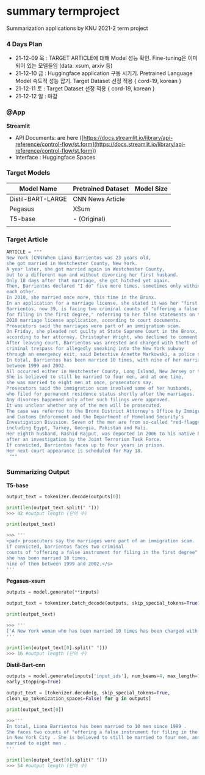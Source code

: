 # summary termproject
Summarization applications by KNU 2021-2 term project

### 4 Days Plan

- 21-12-09 목 : TARGET ARTICLE에 대해 Model 성능 확인. Fine-tuning은 이미 되어 있는 모델들임 (data: xsum, arxiv 등)
- 21-12-10 금 : Huggingface application 구동 시키기. Pretrained Language Model 속도적 성능 잡기. Target Dataset 선정 적용 { cord-19, korean }
- 21-12-11 토 : Target Dataset 선정 적용 { cord-19, korean }
- 21-12-12 일 :  마감


### @App

**Streamlit**

- API Documents: are here ([https://docs.streamlit.io/library/api-reference/control-flow/st.form](https://docs.streamlit.io/library/api-reference/control-flow/st.form))
- Interface : Huggingface Spaces



### Target Models

| Model Name | Pretrained Dataset | Model Size |
| --- | --- | --- |
| Distil-BART-LARGE | CNN News Article |  |
| Pegasus | XSum |  |
| T5-base | - (Original) |  |
|  |  |  |


### Target Article

```python
ARTICLE = """ 
New York (CNN)When Liana Barrientos was 23 years old, 
she got married in Westchester County, New York. 
A year later, she got married again in Westchester County, 
but to a different man and without divorcing her first husband.
Only 18 days after that marriage, she got hitched yet again. 
Then, Barrientos declared "I do" five more times, sometimes only within two weeks of 
each other.
In 2010, she married once more, this time in the Bronx. 
In an application for a marriage license, she stated it was her "first and only" marriage.
Barrientos, now 39, is facing two criminal counts of "offering a false instrument 
for filing in the first degree," referring to her false statements on the
2010 marriage license application, according to court documents.
Prosecutors said the marriages were part of an immigration scam.
On Friday, she pleaded not guilty at State Supreme Court in the Bronx, 
according to her attorney, Christopher Wright, who declined to comment further.
After leaving court, Barrientos was arrested and charged with theft of service and 
criminal trespass for allegedly sneaking into the New York subway 
through an emergency exit, said Detective Annette Markowski, a police spokeswoman. 
In total, Barrientos has been married 10 times, with nine of her marriages occurring 
between 1999 and 2002.
All occurred either in Westchester County, Long Island, New Jersey or the Bronx. 
She is believed to still be married to four men, and at one time, 
she was married to eight men at once, prosecutors say.
Prosecutors said the immigration scam involved some of her husbands, 
who filed for permanent residence status shortly after the marriages.
Any divorces happened only after such filings were approved. 
It was unclear whether any of the men will be prosecuted.
The case was referred to the Bronx District Attorney's Office by Immigration 
and Customs Enforcement and the Department of Homeland Security's
Investigation Division. Seven of the men are from so-called "red-flagged" countries, 
including Egypt, Turkey, Georgia, Pakistan and Mali.
Her eighth husband, Rashid Rajput, was deported in 2006 to his native Pakistan 
after an investigation by the Joint Terrorism Task Force.
If convicted, Barrientos faces up to four years in prison.  
Her next court appearance is scheduled for May 18.
 """
```

### Summarizing Output

**T5-base**

```python
output_text = tokenizer.decode(outputs[0])

print(len(output_text.split(" ")))
>>> 42 #output length (단어 수)

print(output_text)

>>> ''' 
<pad> prosecutors say the marriages were part of an immigration scam. 
if convicted, barrientos faces two criminal 
counts of "offering a false instrument for filing in the first degree" 
she has been married 10 times, 
nine of them between 1999 and 2002.</s>
'''
```

**Pegasus-xsum**

```python
outputs = model.generate(**inputs)

output_text = tokenizer.batch_decode(outputs, skip_special_tokens=True)

print(output_text) 

>>> '''
['A New York woman who has been married 10 times has been charged with marriage fraud.']
'''

print(len(output_text[0].split(" ")))
>>> 16 #output length (단어 수) 

```

**Distil-Bart-cnn**

```python
outputs = model.generate(inputs['input_ids'], num_beams=4, max_length=150, 
early_stopping=True)

output_text = [tokenizer.decode(g, skip_special_tokens=True, 
clean_up_tokenization_spaces=False) for g in outputs]

print(output_text[0])

>>>'''
In total, Liana Barrientos has been married to 10 men since 1999 . 
She faces two counts of "offering a false instrument for filing in the first degree" 
in New York City . She is believed to still be married to four men, and at one time was 
married to eight men .
'''

print(len(output_text[0].split(" ")))
>>> 54 #output length (단어 수)
```
